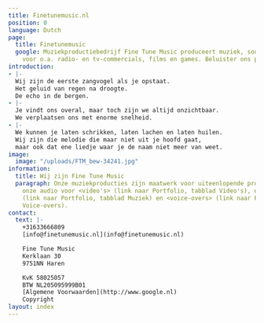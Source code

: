 ```yaml
---
title: Finetunemusic.nl
position: 0
language: Dutch
page:
  title: Finetunemusic
  google: Muziekproductiebedrijf Fine Tune Music produceert muziek, sounds en voice-overs
    voor o.a. radio- en tv-commercials, films en games. Beluister ons portfolio.
introduction:
- |-
  Wij zijn de eerste zangvogel als je opstaat.
  Het geluid van regen na droogte.
  De echo in de bergen.
- |-
  Je vindt ons overal, maar toch zijn we altijd onzichtbaar.
  We verplaatsen ons met enorme snelheid.
- |-
  We kunnen je laten schrikken, laten lachen en laten huilen.
  Wij zijn die melodie die maar niet uit je hoofd gaat,
  maar ook dat ene liedje waar je de naam niet meer van weet.
image:
  image: "/uploads/FTM_bew-34241.jpg"
information:
  title: Wij zijn Fine Tune Music
  paragraph: Onze muziekproducties zijn maatwerk voor uiteenlopende projecten. Beluister
    onze audio voor <video's> (link naar Portfolio, tabblad Video's), onze <muziek>
    (link naar Portfolio, tabblad Muziek) en <voice-overs> (link naar Portfolio, tabblad
    Voice-overs).
contact:
  text: |-
    +31633666809
    [info@finetunemusic.nl](info@finetunemusic.nl)

    Fine Tune Music
    Kerklaan 30
    9751NN Haren

    KvK 58025057
    BTW NL205095999B01
    [Algemene Voorwaarden](http://www.google.nl)
    Copyright
layout: index
---
```


